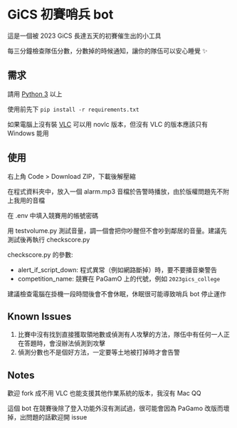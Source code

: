 # GiCS 初賽哨兵 bot

這是一個被 2023 GiCS 長達五天的初賽催生出的小工具

每三分鐘檢查隊伍分數，分數掉的時候通知，讓你的隊伍可以安心睡覺 :sparkles:


## 需求
請用 [Python 3](https://www.python.org/downloads/) 以上

使用前先下 `pip install -r requirements.txt`

如果電腦上沒有裝 [VLC](https://www.videolan.org/vlc/index.zh_TW.html) 可以用 novlc 版本，但沒有 VLC 的版本應該只有 Windows 能用


## 使用
右上角 Code > Download ZIP，下載後解壓縮

在程式資料夾中，放入一個 alarm.mp3 音檔於告警時播放，由於版權問題先不附上我用的音檔


在 .env 中填入競賽用的帳號密碼


用 testvolume.py 測試音量，調一個會把你吵醒但不會吵到鄰居的音量。建議先測試後再執行 checkscore.py


checkscore.py 的參數:
- alert_if_script_down: 程式異常（例如網路斷掉）時，要不要播音樂警告
- competition_name: 競賽在 PaGamO 上的代號，例如 `2023gics_college`


建議檢查電腦在掛機一段時間後會不會休眠，休眠很可能導致哨兵 bot 停止運作


## Known Issues
1. 比賽中沒有找到直接獲取領地數或偵測有人攻擊的方法，隊伍中有任何一人正在答題時，會沒辦法偵測到攻擊
2. 偵測分數也不是個好方法，一定要等土地被打掉時才會告警


## Notes
歡迎 fork 成不用 VLC 也能支援其他作業系統的版本，我沒有 Mac QQ

這個 bot 在競賽後除了登入功能外沒有測試過，很可能會因為 PaGamo 改版而壞掉，出問題的話歡迎開 issue
